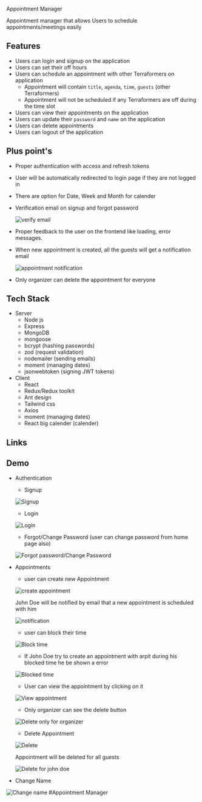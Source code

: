 Appointment Manager

Appointment manager that allows Users to schedule appointments/meetings easily

## Features

- Users can login and signup on the application
- Users can set their off hours
- Users can schedule an appointment with other Terraformers on application
  - Appointment will contain `title`, `agenda`, `time`, `guests` (other Terraformers)
  - Appointment will not be scheduled if any Terraformers are off during the time slot
- Users can view their appointments on the application
- Users can update their `password` and `name` on the application
- Users can delete appointments
- Users can logout of the application

## Plus point's

- Proper authentication with access and refresh tokens
- User will be automatically redirected to login page if they are not logged in
- There are option for Date, Week and Month for calender
- Verification email on signup and forgot password 

  ![verify email](https://user-images.githubusercontent.com/69336518/190984135-3167b390-dc8e-4e5a-a0e1-253e23d57671.png)

- Proper feedback to the user on the frontend like loading, error messages.
- When new appointment is created, all the guests will get a notification email

  ![appointment notification](https://user-images.githubusercontent.com/63435960/191002162-5c39bbf5-4b9f-47d8-9827-2b84b242c479.png)

- Only organizer can delete the appointment for everyone

## Tech Stack

- Server
  - Node js
  - Express
  - MongoDB
  - mongoose
  - bcrypt (hashing passwords)
  - zod (request validation)
  - nodemailer (sending emails)
  - moment (managing dates)
  - jsonwebtoken (signing JWT tokens)
- Client
  - React
  - Redux/Redux toolkit
  - Ant design
  - Tailwind css
  - Axios
  - moment (managing dates)
  - React big calender (calender)

## Links



## Demo

- Authentication

  - Signup

  ![Signup](https://user-images.githubusercontent.com/63435960/191005272-94bafc57-e88c-4f3b-919d-8559124db37f.gif)

  - Login

  ![Login](https://user-images.githubusercontent.com/63435960/191005443-e98daabe-abc8-4d28-8fb5-bd29193ff509.gif)

  - Forgot/Change Password (user can change password from home page also)

  ![Forgot password/Change Password](https://user-images.githubusercontent.com/63435960/191006644-e42b880f-658c-453a-bf67-36653df30f7e.gif)

- Appointments

  - user can create new Appointment

  ![create appointment](https://user-images.githubusercontent.com/63435960/191008076-5592e4d0-bf22-4689-af1f-685f0c7dbe21.gif)

  John Doe will be notified by email that a new appointment is scheduled with him

  ![notification](https://user-images.githubusercontent.com/63435960/191008324-23c6a404-e1c6-40a6-849d-642fe54d99e0.png)

  - user can block their time

  ![Block time](https://user-images.githubusercontent.com/63435960/191008589-8bfec765-3d7d-4f53-9973-b42065a17bca.gif)

  - If John Doe try to create an appointment with arpit during his blocked time he be shown a error

  ![Blocked time](https://user-images.githubusercontent.com/63435960/191008922-cf171c72-f931-4b96-9ca3-f44997689102.gif)

  - User can view the appointment by clicking on it

  ![View appointment](https://user-images.githubusercontent.com/63435960/191009758-b2f2e317-80e7-4073-a1f9-67613f49b78c.png)

  - Only organizer can see the delete button

  ![Delete only for organizer](https://user-images.githubusercontent.com/63435960/191010140-4a9401d5-91d0-44b8-a873-39489f9eafab.png)

  - Delete Appointment

  ![Delete](https://user-images.githubusercontent.com/63435960/191010514-b514a044-55f8-423c-8b41-56644748313c.gif)

  Appointment will be deleted for all guests

  ![Delete for john doe](https://user-images.githubusercontent.com/63435960/191010687-d9a0ba7b-cad0-4923-b0b9-239d878d5e2a.png)

- Change Name

![Change name](https://user-images.githubusercontent.com/63435960/191011213-595aa863-a433-48f1-bf9d-5a8edcb4c36c.gif)
#Appointment Manager
